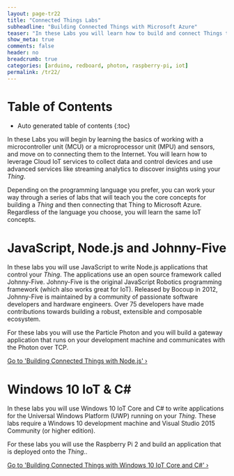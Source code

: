 ```yaml
---
layout: page-tr22
title: "Connected Things Labs"
subheadline: "Building Connected Things with Microsoft Azure"
teaser: "In these Labs you will learn how to build and connect Things to Microsoft Azure using Azure IoT Hubs, Azure Stream Analytics, and Power BI."
show_meta: true
comments: false
header: no
breadcrumb: true
categories: [arduino, redboard, photon, raspberry-pi, iot]
permalink: /tr22/
---
```


# Table of Contents
*  Auto generated table of contents
{:toc}

In these Labs you will begin by learning the basics of working with a microcontroller unit (MCU) or a microprocessor unit (MPU) and sensors, and move on to connecting them to the Internet. You will learn how to leverage Cloud IoT services to collect data and control devices and use advanced services like streaming analytics to discover insights using your _Thing_.

Depending on the programming language you prefer, you can work your way through a series of labs that will teach you the core concepts for building a _Thing_ and then connecting that Thing to Microsoft Azure. Regardless of the language you choose, you will learn the same IoT concepts.

# JavaScript, Node.js and Johnny-Five
In these labs you will use JavaScript to write Node.js applications that control your _Thing_. The applications use an open source framework called Johnny-Five. Johnny-Five is the original JavaScript Robotics programming framework (which also works great for IoT). Released by Bocoup in 2012, Johnny-Five is maintained by a community of passionate software developers and hardware engineers. Over 75 developers have made contributions towards building a robust, extensible and composable ecosystem.

For these labs you will use the Particle Photon and you will build a gateway application that runs on your development machine and communicates with the Photon over TCP.

<a class="radius button small" href="/tr22/js/">Go to 'Building Connected Things with Node.js' ›</a>

# Windows 10 IoT &amp; C\#
In these labs you will use Windows 10 IoT Core and C# to write applications for the Universal Windows Platform (UWP) running on your _Thing_. These labs require a Windows 10 development machine and Visual Studio 2015 Community (or higher edition).

For these labs you will use the Raspberry Pi 2 and build an application that is deployed onto the _Thing_..

<a class="radius button small" href="/tr22/cs/">Go to 'Building Connected Things with Windows 10 IoT Core and C#' ›</a>
